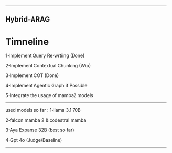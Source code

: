 ________________________________________________________________________________________________________________________________________________________________________________________________________________________________________________
## Hybrid-ARAG

# Timneline 

1-Implement Query Re-wrtiing  (Done)

2-Implement Contextual Chunking (Wip)

3-Implement COT (Done)

4-Implement Agentic Graph if Possible 

5-Integrate the usage of mamba2 models

________________________________________________________________________________________________________________________________________________________________________________________________________________________________________________

used models so far :
1-llama 3.1 70B

2-falcon mamba 2 & codestral mamba 

3-Aya Expanse 32B (best so far)

4-Gpt 4o (Judge/Baseline)
________________________________________________________________________________________________________________________________________________________________________________________________________________________________________________

